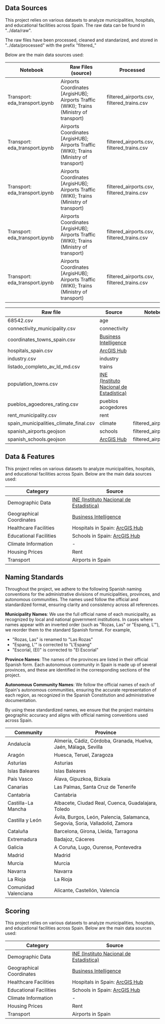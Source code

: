 ## Data Sources  

This project relies on various datasets to analyze municipalities, hospitals, and educational facilities across Spain. The raw data can be found in "../data/raw".

The raw files have been processed, cleaned and standarized, and stored in "../data/processed" with the prefix "filtered_"


Below are the main data sources used:

| Notebook                  | Raw Files (source)                | Processed                         |
|---------------------------|-----------------------------------|-----------------------------------|
|  Transport: eda_transport.ipynb  |  Airports Coordinates [ArgisHUB]; Airports Traffic (WIKI); Trains (Ministry of transport)   | filtered_airports.csv, filtered_trains.csv        |
|  Transport: eda_transport.ipynb  |  Airports Coordinates [ArgisHUB]; Airports Traffic (WIKI); Trains (Ministry of transport)   | filtered_airports.csv, filtered_trains.csv        |
|  Transport: eda_transport.ipynb  |  Airports Coordinates [ArgisHUB]; Airports Traffic (WIKI); Trains (Ministry of transport)   | filtered_airports.csv, filtered_trains.csv        |
|  Transport: eda_transport.ipynb  |  Airports Coordinates [ArgisHUB]; Airports Traffic (WIKI); Trains (Ministry of transport)   | filtered_airports.csv, filtered_trains.csv        |
|  Transport: eda_transport.ipynb  |  Airports Coordinates [ArgisHUB]; Airports Traffic (WIKI); Trains (Ministry of transport)   | filtered_airports.csv, filtered_trains.csv        |








| Raw file                  | Source                            | Notebook                            |Processed                            |
|---------------------------|-----------------------------------|-----------------------------------|-----------------------------------|
| 68542.csv        | age | |filtered_airports.csv |
| connectivity_municipality.csv  | connectivity |          |filtered_airports.csv |
| coordinates_towns_spain.csv | [Business Intelligence](https://www.businessintelligence.info/varios/longitud-latitud-pueblos-espana.html)    |
| hospitals_spain.csv | [ArcGIS Hub](https://hub.arcgis.com/datasets/ComunidadSIG::hospitales-de-espa%C3%B1a/explore?location=34.913972%2C-6.829606%2C5.58)   |
| industry.csv | industry                                 |  |filtered_airports.csv |
| listado_completo_av_ld_md.csv| trains                                 |
| population_towns.csv |[INE (Instituto Nacional de Estadística)](https://ine.es/dynt3/inebase/es/index.htm?padre=525) |                            | | |filtered_airports.csv |
| pueblos_agoedores_rating.csv | pueblos acogedores                               |
| rent_municipality.csv | rent                               |
| spain_municipalities_climate_final.csv | climate                             | filtered_airports.csv |
| spanish_airports.geojson | schools                                 | filtered_airports.csv |
| spanish_schools.geojson | [ArcGIS Hub](https://hub.arcgis.com/datasets/1632db0c4f0848099f545e33b19c024d_0/explore)                                 | filtered_airports.csv |

## Data & Features  

This project relies on various datasets to analyze municipalities, hospitals, and educational facilities across Spain. Below are the main data sources used:

| Category                  | Source                            |
|---------------------------|-----------------------------------|
| Demographic Data             | [INE (Instituto Nacional de Estadística)](https://ine.es/dynt3/inebase/es/index.htm?padre=525) |
| Geographical Coordinates   | [Business Intelligence](https://www.businessintelligence.info/varios/longitud-latitud-pueblos-espana.html) |          |
| Healthcare Facilities      | Hospitals in Spain: [ArcGIS Hub](https://hub.arcgis.com/datasets/ComunidadSIG::hospitales-de-espa%C3%B1a/explore?location=34.913972%2C-6.829606%2C5.58)   |
| Educational Facilities     | Schools in Spain: [ArcGIS Hub](https://hub.arcgis.com/datasets/1632db0c4f0848099f545e33b19c024d_0/explore)     |
| Climate Information        | -                                 |
| Housing Prices             | Rent                                 |
| Transport                  | Airports in Spain         

## Naming Standards

Throughout the project, we adhere to the following Spanish naming conventions for the administrative divisions of municipalities, provinces, and autonomous communities. The names used follow the official and standardized format, ensuring clarity and consistency across all references.

**Municipality Names**: We use the full official name of each municipality, as recognized by local and national government institutions.
In cases where names appear with an inverted order (such as "Rozas, Las" or "Espang, L'"), we reorder them to the standard Spanish format. For example, 
- "Rozas, Las" is renamed to "Las Rozas"
- "Espang, L'" is corrected to "L'Espang"
- "Escorial, (El)" is corrected to "El Escorial"

**Province Names**: The names of the provinces are listed in their official Spanish form. Each autonomous community in Spain is made up of several provinces, and these are identified in the corresponding sections of the project.

**Autonomous Community Names**: We follow the official names of each of Spain's autonomous communities, ensuring the accurate representation of each region, as recognized in the Spanish Constitution and administrative documentation.

By using these standardized names, we ensure that the project maintains geographic accuracy and aligns with official naming conventions used across Spain.

| Community                           | Province                                                        |
|-------------------------------------|-----------------------------------------------------------------|
| Andalucía                           | Almería, Cádiz, Córdoba, Granada, Huelva, Jaén, Málaga, Sevilla |
| Aragón                              | Huesca, Teruel, Zaragoza                                        |
| Asturias                            | Asturias                                                        |
| Islas Baleares                      | Islas Baleares           |
| País Vasco                          | Álava, Gipuzkoa, Bizkaia                                        |
| Canarias                            | Las Palmas, Santa Cruz de Tenerife                              |
| Cantabria                           | Cantabria                                                 |
| Castilla-La Mancha                  | Albacete, Ciudad Real, Cuenca, Guadalajara, Toledo        |
| Castilla y León                     | Ávila, Burgos, León, Palencia, Salamanca, Segovia, Soria, Valladolid, Zamora |
| Cataluña                            | Barcelona, Girona, Lleida, Tarragona                      |
| Extremadura                         | Badajoz, Cáceres                                          |
| Galicia                             | A Coruña, Lugo, Ourense, Pontevedra                       |
| Madrid                              | Madrid                                                    |
| Murcia                              | Murcia                                                    |
| Navarra                             | Navarra                                                   |
| La Rioja                            | La Rioja                                                  |
| Comunidad Valenciana                | Alicante, Castellón, Valencia   



## Scoring  

This project relies on various datasets to analyze municipalities, hospitals, and educational facilities across Spain. Below are the main data sources used:

| Category                  | Source                            |
|---------------------------|-----------------------------------|
| Demographic Data             | [INE (Instituto Nacional de Estadística)](https://ine.es/dynt3/inebase/es/index.htm?padre=525) |
| Geographical Coordinates   | [Business Intelligence](https://www.businessintelligence.info/varios/longitud-latitud-pueblos-espana.html) |          |
| Healthcare Facilities      | Hospitals in Spain: [ArcGIS Hub](https://hub.arcgis.com/datasets/ComunidadSIG::hospitales-de-espa%C3%B1a/explore?location=34.913972%2C-6.829606%2C5.58)   |
| Educational Facilities     | Schools in Spain: [ArcGIS Hub](https://hub.arcgis.com/datasets/1632db0c4f0848099f545e33b19c024d_0/explore)     |
| Climate Information        | -                                 |
| Housing Prices             | Rent                                 |
| Transport                  | Airports in Spain                                 |



